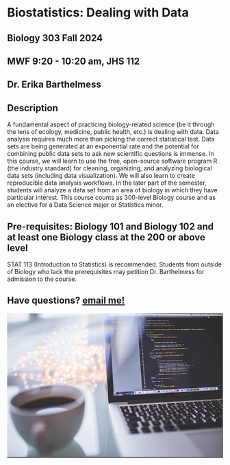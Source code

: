 # Biostatistics: Dealing with Data

## Biology 303 Fall 2024

## MWF 9:20 - 10:20 am, JHS 112

## Dr. Erika Barthelmess

## Description

A fundamental aspect of practicing biology-related science (be it through the lens of ecology, medicine, public health, etc.) is dealing with data. Data analysis requires much more than picking the correct statistical test. Data sets are being generated at an exponential rate and the potential for combining public data sets to ask new scientific questions is immense. In this course, we will learn to use the free, open-source software program R (the industry standard) for cleaning, organizing, and analyzing biological data sets (including data visualization). We will also learn to create reproducible data analysis workflows. In the later part of the semester, students will analyze a data set from an area of biology in which they have particular interest. This course counts as 300-level Biology course and as an elective for a Data Science major or Statistics minor.

## Pre-requisites: Biology 101 and Biology 102 and at least one Biology class at the 200 or above level

STAT 113 (Introduction to Statistics) is recommended. Students from outside of Biology who lack the prerequisites may petition Dr. Barthelmess for admission to the course.

## Have questions? [email me!](mailto:barthelmess@stlawu.edu?subject=question%20about%20biostats)

![Coffee and Code](../media/coffee_code.png)
